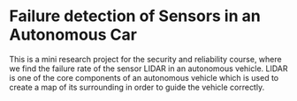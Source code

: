 # Failure detection of Sensors in an Autonomous Car

This is a mini research project for the security and reliability course, where we find the failure rate of the sensor LIDAR in an autonomous vehicle. LIDAR is one of the core components of an autonomous vehicle which is used to create a map of its surrounding in order to guide the vehicle correctly.
